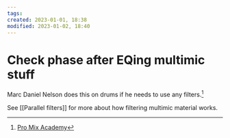 ```yaml
---
tags: 
created: 2023-01-01, 18:38
modified: 2023-01-02, 18:40
---
```


# Check phase after EQing multimic stuff
Marc Daniel Nelson does this on drums if he needs to use any filters.[^1]

See [[Parallel filters]] for more about how filtering multimic material works.

[^1]: [Pro Mix Academy](https://dashboard.promixacademy.com/products/mixing-modern-rock-with-marc-daniel-nelson/categories/2150239211/posts/2157461914)